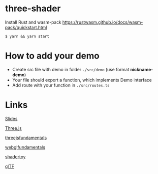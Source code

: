# three-shader

Install Rust and wasm-pack
https://rustwasm.github.io/docs/wasm-pack/quickstart.html

    $ yarn && yarn start

# How to add your demo

- Create src file with demo in folder `./src/demo` (use format **nickname-demo**)
- Your file should export a function, which implements Demo interface
- Add route with your function in `./src/routes.ts`

# Links

[Slides](https://docs.google.com/presentation/d/1ZKascHVy7O_RwH-c1I8cAjF5H17dZN1eaPHnK2PS-RM/edit?usp=sharing)

[Three.js](https://threejs.org/)

[threejsfundamentals](https://threejsfundamentals.org/)

[webglfundamentals](https://webglfundamentals.org/)

[shadertoy](https://www.shadertoy.com/)

[glTF](https://github.com/KhronosGroup/glTF)
